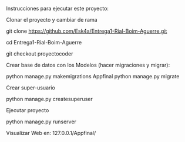 Instrucciones para ejecutar este proyecto:

Clonar el proyecto y cambiar de rama


git clone https://github.com/Esk4a/Entrega1-Rial-Boim-Aguerre.git

cd Entrega1-Rial-Boim-Aguerre

git checkout proyectocoder

Crear base de datos con los Modelos (hacer migraciones y migrar):


python manage.py makemigrations Appfinal
python manage.py migrate

Crear super-usuario


python manage.py createsuperuser

Ejecutar proyecto

python manage.py runserver

Visualizar Web en:
127.0.0.1/Appfinal/

